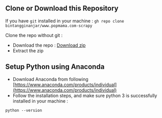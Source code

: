 ## **Clone or Download this Repository**

If you have `git` installed in your machine :
`gh repo clone bintangginanjar/www.popmama.com-scrapy`

Clone the repo without git :
- Download the repo : [Download zip](https://github.com/bintangginanjar/www.popmama.com-scrapy/archive/refs/heads/master.zip)
- Extract the zip

## **Setup Python using Anaconda**
- Download Anaconda from following [https://www.anaconda.com/products/individual](https://www.anaconda.com/products/individual)
- Follow the installation steps, and make sure python 3 is successfully installed in your machine :  

`python --version`

